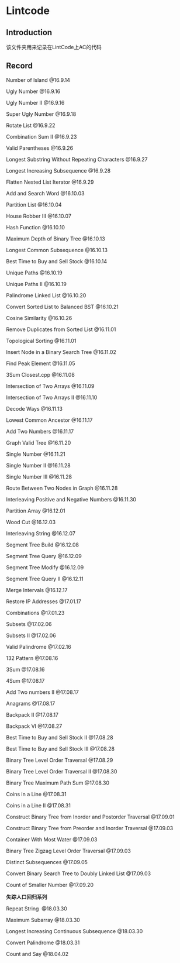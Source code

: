 # Lintcode

## Introduction
该文件夹用来记录在LintCode上AC的代码

## Record
Number of Island  @16.9.14

Ugly Number @16.9.16

Ugly Number II  @16.9.16

Super Ugly Number  @16.9.18

Rotate List  @16.9.22

Combination Sum II  @16.9.23

Valid Parentheses  @16.9.26

Longest Substring Without Repeating Characters  @16.9.27

Longest Increasing Subsequence  @16.9.28

Flatten Nested List Iterator  @16.9.29
 
Add and Search Word  @16.10.03

Partition List  @16.10.04

House Robber III  @16.10.07

Hash Function  @16.10.10

Maximum Depth of Binary Tree  @16.10.13

Longest Common Subsequence  @16.10.13

Best Time to Buy and Sell Stock  @16.10.14

Unique Paths  @16.10.19

Unique Paths II  @16.10.19

Palindrome Linked List @16.10.20

Convert Sorted List to Balanced BST    @16.10.21 

Cosine Similarity  @16.10.26

Remove Duplicates from Sorted List  @16.11.01

Topological Sorting  @16.11.01

Insert Node in a Binary Search Tree  @16.11.02

Find Peak Element  @16.11.05

3Sum Closest.cpp  @16.11.08

Intersection of Two Arrays  @16.11.09

Intersection of Two Arrays II  @16.11.10

Decode Ways  @16.11.13

Lowest Common Ancestor  @16.11.17

Add Two Numbers  @16.11.17

Graph Valid Tree  @16.11.20

Single Number  @16.11.21

Single Number II  @16.11.28

Single Number III  @16.11.28

Route Between Two Nodes in Graph  @16.11.28

Interleaving Positive and Negative Numbers  @16.11.30

Partition Array  @16.12.01

Wood Cut  @16.12.03

Interleaving String  @16.12.07

Segment Tree Build  @16.12.08

Segment Tree Query  @16.12.09

Segment Tree Modify  @16.12.09

Segment Tree Query II  @16.12.11

Merge Intervals  @16.12.17

Restore IP Addresses  @17.01.17

Combinations  @17.01.23

Subsets  @17.02.06

Subsets II  @17.02.06

Valid Palindrome  @17.02.16

132 Pattern @17.08.16

3Sum @17.08.16

4Sum @17.08.17

Add Two numbers II @17.08.17

Anagrams  @17.08.17

Backpack II  @17.08.17

Backpack VI  @17.08.27

Best Time to Buy and Sell Stock II  @17.08.28

Best Time to Buy and Sell Stock III  @17.08.28

Binary Tree Level Order Traversal  @17.08.29

Binary Tree Level Order Traversal II  @17.08.30
 
Binary Tree Maximum Path Sum  @17.08.30

Coins in a Line  @17.08.31

Coins in a Line II  @17.08.31

Construct Binary Tree from Inorder and Postorder Traversal  @17.09.01

Construct Binary Tree from Preorder and Inorder Traversal  @17.09.03

Container With Most Water  @17.09.03

Binary Tree Zigzag Level Order Traversal  @17.09.03

Distinct Subsequences  @17.09.05

Convert Binary Search Tree to Doubly Linked List   @17.09.03

Count of Smaller Number  @17.09.20

**失踪人口回归系列**

Repeat String  @18.03.30

Maximum Subarray  @18.03.30

Longest Increasing Continuous Subsequence  @18.03.30

Convert Palindrome  @18.03.31

Count and Say  @18.04.02
